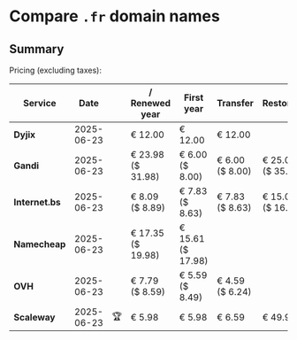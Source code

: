 # Compare `.fr` domain names

## Summary

Pricing (excluding taxes):

| Service | Date |  | / Renewed year | First year | Transfer | Restoration |
|--|--|--|--|--|--|--|
| **Dyjix** | 2025-06-23 |  | € 12.00 | € 12.00 | € 12.00 |  |
| **Gandi** | 2025-06-23 |  | € 23.98<br>($ 31.98) | € 6.00<br>($ 8.00) | € 6.00<br>($ 8.00) | € 25.00<br>($ 35.00) |
| **Internet.bs** | 2025-06-23 |  | € 8.09<br>($ 8.89) | € 7.83<br>($ 8.63) | € 7.83<br>($ 8.63) | € 15.09<br>($ 16.65) |
| **Namecheap** | 2025-06-23 |  | € 17.35<br>($ 19.98) | € 15.61<br>($ 17.98) |  |  |
| **OVH** | 2025-06-23 |  | € 7.79<br>($ 8.59) | € 5.59<br>($ 8.49) | € 4.59<br>($ 6.24) |  |
| **Scaleway** | 2025-06-23 | 🏆 | € 5.98 | € 5.98 | € 6.59 | € 49.99 |
